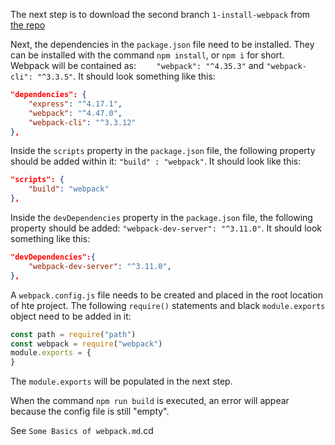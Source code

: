 The next step is to download the second branch `1-install-webpack` from [the repo](https://github.com/udacity/fend-webpack-content/tree/1-install-webpack)

Next, the dependencies in the `package.json` file need to be installed. They can be installed with the command `npm install`, or `npm i` for short. Webpack will be contained as: `    "webpack": "^4.35.3"` and `"webpack-cli": "^3.3.5"`. It should look something like this:
```json
"dependencies": {
    "express": "^4.17.1",
    "webpack": "^4.47.0",
    "webpack-cli": "^3.3.12"
},
```

Inside the `scripts` property in the `package.json` file, the following property should be added within it: `"build" : "webpack"`. It should look like this:

```json
"scripts": {
    "build": "webpack"
},
```

Inside the `devDependencies` property in the `package.json` file, the following property should be added: `"webpack-dev-server": "^3.11.0"`. It should look something like this:

```json
"devDependencies":{
    "webpack-dev-server": "^3.11.0",
},
```

A `webpack.config.js` file needs to be created and placed in the root location of hte project. The following `require()` statements and black `module.exports` object need to be added in it:

```js
const path = require("path")
const webpack = require("webpack")
module.exports = {
}
```

The `module.exports` will be populated in the next step.

When the command `npm run build` is executed, an error will appear because the config file is still "empty".

See `Some Basics of webpack.md`.cd 

